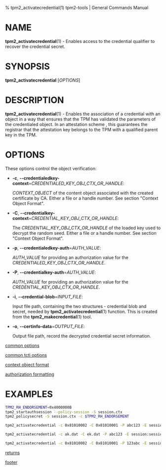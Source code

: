 % tpm2_activatecredential(1) tpm2-tools | General Commands Manual

# NAME

**tpm2_activatecredential**(1) - Enables access to the credential qualifier to
recover the credential secret.

# SYNOPSIS

**tpm2_activatecredential** [*OPTIONS*]

# DESCRIPTION

**tpm2_activatecredential**(1) -  Enables the association of a credential with
an object in a way that ensures that the TPM has validated the parameters of the
credentialed object. In an attestation scheme , this guarantees the registrar that
the attestation key belongs to the TPM with a qualified parent key in the TPM.

# OPTIONS

These options control the object verification:

  * **-c**, **\--credentialedkey-context**=_CREDENTIALED\_KEY\_OBJ\_CTX\_OR\_HANDLE_:

    _CONTEXT\_OBJECT_ of the content object associated with the created
    certificate by CA. Either a file or a handle number. See section "Context
    Object Format".

  * **-C**, **\--credentialkey-context**=_CREDENTIAL\_KEY\_OBJ\_CTX\_OR\_HANDLE_:

    The _CREDENTIAL\_KEY\_OBJ\_CTX\_OR\_HANDLE_ of the loaded key used to decrypt the
    random seed. Either a file or a handle number. See section "Context Object
    Format".

  * **-p**, **\--credentialedkey-auth**=_AUTH\_VALUE_:

    _AUTH\_VALUE_ for providing an authorization value for the
    _CREDENTIALED\_KEY\_OBJ\_CTX\_OR\_HANDLE_.

  * **-P**, **\--credentialkey-auth**=_AUTH\_VALUE_:

    _AUTH\_VALUE_ for providing an authorization value for the
    _CREDENTIAL\_KEY\_OBJ\_CTX\_OR\_HANDLE_.

  * **-i**, **\--credential-blob**=_INPUT\_FILE_:

    Input file path, containing the two structures - credential blob and secret,
    needed by **tpm2_activatecredential**(1) function. This is created from the
    **tpm2_makecredential**(1) tool.

  * **-o**, **\--certinfo-data**=_OUTPUT\_FILE_:

    Output file path, record the decrypted credential secret information.

[common options](common/options.md)

[common tcti options](common/tcti.md)

[context object format](common/ctxobj.md)

[authorization formatting](common/authorizations.md)

# EXAMPLES

```bash
TPM2_RH_ENDORSEMENT=0x4000000B
tpm2_startauthsession --policy-session -S session.ctx
tpm2_policysecret -S session.ctx -c $TPM2_RH_ENDORSEMENT

tpm2_activatecredential -c 0x81010002 -C 0x81010001 -P abc123 -E session:session.ctx -i <filePath> -o <filePath>

tpm2_activatecredential -c ak.dat -C ek.dat -P abc123 -E session:session.ctx -i <filePath> -o <filePath>

tpm2_activatecredential -c 0x81010002 -C 0x81010001 -P 123abc -E session:session.ctx  -i <filePath> -o <filePath>
```

[returns](common/returns.md)

[footer](common/footer.md)
